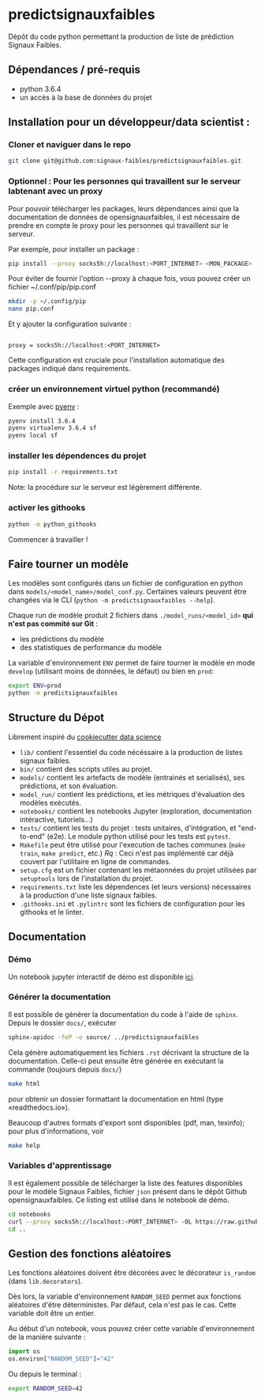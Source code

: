 # predictsignauxfaibles

Dépôt du code python permettant la production de liste de prédiction Signaux Faibles.

## Dépendances / pré-requis

- python 3.6.4
- un accès à la base de données du projet

## Installation pour un développeur/data scientist :

### Cloner et naviguer dans le repo

``` sh
git clone git@github.com:signaux-faibles/predictsignauxfaibles.git

```
### Optionnel : Pour les personnes qui travaillent sur le serveur labtenant avec un proxy

Pour pouvoir télécharger les packages, leurs dépendances ainsi que la documentation de données de opensignauxfaibles, il est nécessaire de prendre en compte le proxy pour les personnes qui travaillent sur le serveur. 

Par exemple, pour installer un package : 

``` sh
pip install --proxy socks5h://localhost:<PORT_INTERNET> <MON_PACKAGE>
```

Pour éviter de fournir l'option --proxy à chaque fois, vous pouvez créer un fichier ~/.conf/pip/pip.conf 

``` sh
mkdir -p ~/.config/pip
nano pip.conf
```
Et y ajouter la configuration suivante :

``` config

proxy = socks5h://localhost:<PORT_INTERNET>
```
Cette configuration est cruciale pour l'installation automatique des packages indiqué dans requirements.  

### créer un environnement virtuel python (recommandé)

Exemple avec [pyenv](https://github.com/pyenv/pyenv) :

``` sh
pyenv install 3.6.4
pyenv virtualenv 3.6.4 sf
pyenv local sf
```

### installer les dépendences du projet

``` sh
pip install -r requirements.txt
```

Note: la procédure sur le serveur est légèrement différente.

### activer les githooks

``` sh
python -m python_githooks
```

Commencer à travailler !

## Faire tourner un modèle

Les modèles sont configurés dans un fichier de configuration en python dans `models/<model_name>/model_conf.py`. Certaines valeurs peuvent être changées via le CLI (`python -m predictsignauxfaibles --help`).

Chaque run de modèle produit 2 fichiers dans `./model_runs/<model_id>` **qui n'est pas commité sur Git** :
- les prédictions du modèle
- des statistiques de performance du modèle

La variable d'environnement `ENV` permet de faire tourner le modèle en mode `develop` (utilisant moins de données, le défaut) ou bien en `prod`:

``` sh
export ENV=prod
python -m predictsignauxfaibles
```

## Structure du Dépot

Librement inspiré du [cookiecutter data science](https://drivendata.github.io/cookiecutter-data-science)

- `lib/` contient l'essentiel du code nécéssaire à la production de listes signaux faibles.
- `bin/` contient des scripts utiles au projet.
- `models/` contient les artefacts de modèle (entrainés et serialisés), ses prédictions, et son évaluation.
- `model_run/` contient les prédictions, et les métriques d'évaluation des modèles exécutés.
- `notebooks/` contient les notebooks Jupyter (exploration, documentation intéractive, tutoriels…)
- `tests/` contient les tests du projet : tests unitaires, d'intégration, et "end-to-end" (e2e). Le module python utilisé pour les tests est `pytest`.
- `Makefile` peut être utilisé pour l'execution de taches communes (`make train`, `make predict`, etc.) _Rq_ : Ceci n'est pas implémenté car déjà couvert par l'utilitaire en ligne de commandes.
- `setup.cfg` est un fichier contenant les métaonnées du projet utilisées par `setuptools` lors de l'installation du projet.
- `requirements.txt` liste les dépendences (et leurs versions) nécessaires à la production d'une liste signaux faibles.
- `.githooks.ini` et `.pylintrc` sont les fichiers de configuration pour les githooks et le linter.

## Documentation

### Démo

Un notebook jupyter interactif de démo est disponible [ici](./notebooks/00-get_started.ipynb).

### Générer la documentation

Il est possible de générer la documentation du code à l'aide de `sphinx`. Depuis le dossier `docs/`, exécuter

``` sh
sphinx-apidoc -feP -o source/ ../predictsignauxfaibles
```

Cela génère automatiquement les fichiers `.rst` décrivant la structure de la documentation. Celle-ci peut ensuite être générée en exécutant la commande (toujours depuis `docs/`)

``` sh
make html
```

pour obtenir un dossier formattant la documentation en html (type «readthedocs.io»).

Beaucoup d'autres formats d'export sont disponibles (pdf, man, texinfo); pour plus d'informations, voir

``` sh
make help
```

### Variables d'apprentissage

Il est également possible de télécharger la liste des features disponibles pour le modèle Signaux Faibles, fichier `json` présent dans le dépôt Github opensignauxfaibles. Ce listing est utilisé dans le notebook de démo. 

``` sh
cd notebooks
curl --proxy socks5h://localhost:<PORT_INTERNET> -OL https://raw.githubusercontent.com/signaux-faibles/opensignauxfaibles/master/js/reduce.algo2/docs/variables.json -o variables.json
cd ..
```

## Gestion des fonctions aléatoires

Les fonctions aléatoires doivent être décorées avec le décorateur `is_random` (dans `lib.decorators`).

Dès lors, la variable d'environnement `RANDOM_SEED` permet aux fonctions aléatoires d'être déterministes. Par défaut, cela n'est pas le cas. Cette variable doit être un entier.

Au début d'un notebook, vous pouvez créer cette variable d'environnement de la manière suivante :

``` python
import os
os.environ["RANDOM_SEED"]="42"
```

Ou depuis le terminal :
``` sh
export RANDOM_SEED=42
```
